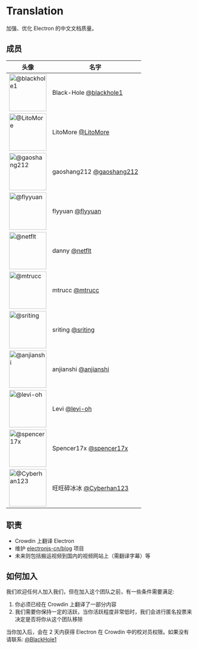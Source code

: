 # Translation

加强、优化 Electron 的中文文档质量。

## 成员

| 头像                                                                          | 名字                                                  |
|-----------------------------------------------------------------------------|-----------------------------------------------------|
| <img src="https://github.com/blackhole1.png" width=100 alt="@blackhole1">   | Black-Hole [@blackhole1](https://github.com/blackhole1) |
| <img src="https://github.com/LitoMore.png" width=100 alt="@LitoMore">       | LitoMore [@LitoMore](https://github.com/LitoMore)   |
| <img src="https://github.com/gaoshang212.png" width=100 alt="@gaoshang212"> | gaoshang212 [@gaoshang212](https://github.com/gaoshang212) |
| <img src="https://github.com/flyyuan.png" width=100  alt="@flyyuan">        | flyyuan [@flyyuan](https://github.com/flyyuan)      |
| <img src="https://github.com/netflt.png" width=100  alt="@netflt">          | danny [@netflt](https://github.com/netflt)          |
| <img src="https://github.com/mtrucc.png" width=100  alt="@mtrucc">          | mtrucc [@mtrucc](https://github.com/mtrucc)         |
| <img src="https://github.com/sriting.png" width=100  alt="@sriting">        | sriting [@sriting](https://github.com/sriting)      |
| <img src="https://github.com/anjianshi.png" width=100  alt="@anjianshi">    | anjianshi [@anjianshi](https://github.com/anjianshi) |
| <img src="https://github.com/levi-oh.png" width=100  alt="@levi-oh">        | Levi [@levi-oh](https://github.com/levi-oh)         |
| <img src="https://github.com/spencer17x.png" width=100  alt="@spencer17x">  | Spencer17x [@spencer17x](https://github.com/spencer17x)       |
| <img src="https://github.com/Cyberhan123.png" width=100  alt="@Cyberhan123">  | 旺旺碎冰冰 [@Cyberhan123](https://github.com/Cyberhan123)       |

## 职责

- Crowdin 上翻译 Electron
- 维护 [electronjs-cn/blog](https://github.com/electronjs-cn/blog) 项目
- 未来则包括搬运视频到国内的视频网站上（需翻译字幕）等

## 如何加入

我们欢迎任何人加入我们，但在加入这个团队之前，有一些条件需要满足:

1. 你必须已经在 Crowdin 上翻译了一部分内容
2. 我们需要你保持一定的活跃，当你活跃程度非常低时，我们会进行匿名投票来决定是否将你从这个团队移除

当你加入后，会在 2 天内获得 Electron 在 Crowdin 中的校对员权限。如果没有请联系: [@BlackHole1](https://github.com/BlackHole1)
